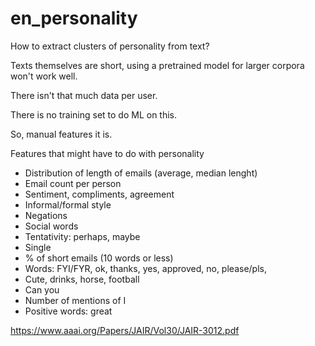 # en_personality

How to extract clusters of personality from text?

Texts themselves are short, using a pretrained model for larger corpora won't work well.

There isn't that much data per user.

There is no training set to do ML on this.

So, manual features it is.

Features that might have to do with personality

- Distribution of length of emails (average, median lenght)
- Email count per person
- Sentiment, compliments, agreement
- Informal/formal style
- Negations
- Social words
- Tentativity: perhaps, maybe
- Single
- % of short emails (10 words or less)
- Words: FYI/FYR, ok, thanks, yes, approved, no, please/pls,
- Cute, drinks, horse, football
- Can you
- Number of mentions of I
- Positive words: great

https://www.aaai.org/Papers/JAIR/Vol30/JAIR-3012.pdf

